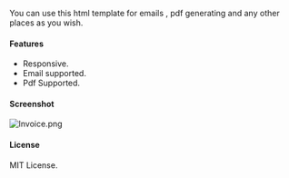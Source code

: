 You can use this html template for emails , pdf generating and any other places as you wish.

#### Features <br>
* Responsive.
* Email supported.
* Pdf Supported.


#### Screenshot <br>
![Invoice.png](https://user-images.githubusercontent.com/16605819/68115427-60d22f80-ff1e-11e9-9076-f48fdf52f8db.png)

#### License <br>
MIT License.



